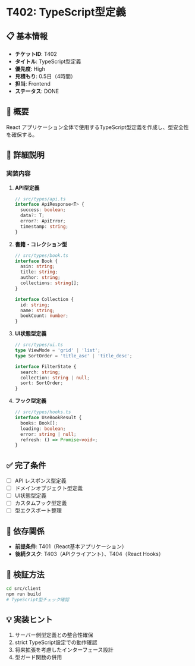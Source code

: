# T402: TypeScript型定義

## 📋 基本情報
- **チケットID**: T402
- **タイトル**: TypeScript型定義
- **優先度**: High
- **見積もり**: 0.5日（4時間）
- **担当**: Frontend
- **ステータス**: DONE

## 🎯 概要
React アプリケーション全体で使用するTypeScript型定義を作成し、型安全性を確保する。

## 📝 詳細説明
### 実装内容
1. **API型定義**
   ```typescript
   // src/types/api.ts
   interface ApiResponse<T> {
     success: boolean;
     data?: T;
     error?: ApiError;
     timestamp: string;
   }
   ```

2. **書籍・コレクション型**
   ```typescript
   // src/types/book.ts
   interface Book {
     asin: string;
     title: string;
     author: string;
     collections: string[];
   }

   interface Collection {
     id: string;
     name: string;
     bookCount: number;
   }
   ```

3. **UI状態型定義**
   ```typescript
   // src/types/ui.ts
   type ViewMode = 'grid' | 'list';
   type SortOrder = 'title_asc' | 'title_desc';

   interface FilterState {
     search: string;
     collection: string | null;
     sort: SortOrder;
   }
   ```

4. **フック型定義**
   ```typescript
   // src/types/hooks.ts
   interface UseBookResult {
     books: Book[];
     loading: boolean;
     error: string | null;
     refresh: () => Promise<void>;
   }
   ```

## ✅ 完了条件
- [ ] API レスポンス型定義
- [ ] ドメインオブジェクト型定義
- [ ] UI状態型定義
- [ ] カスタムフック型定義
- [ ] 型エクスポート整理

## 🔗 依存関係
- **前提条件**: T401（React基本アプリケーション）
- **後続タスク**: T403（APIクライアント）、T404（React Hooks）

## 🧪 検証方法
```bash
cd src/client
npm run build
# TypeScript型チェック確認
```

## 💡 実装ヒント
1. サーバー側型定義との整合性確保
2. strict TypeScript設定での動作確認
3. 将来拡張を考慮したインターフェース設計
4. 型ガード関数の併用